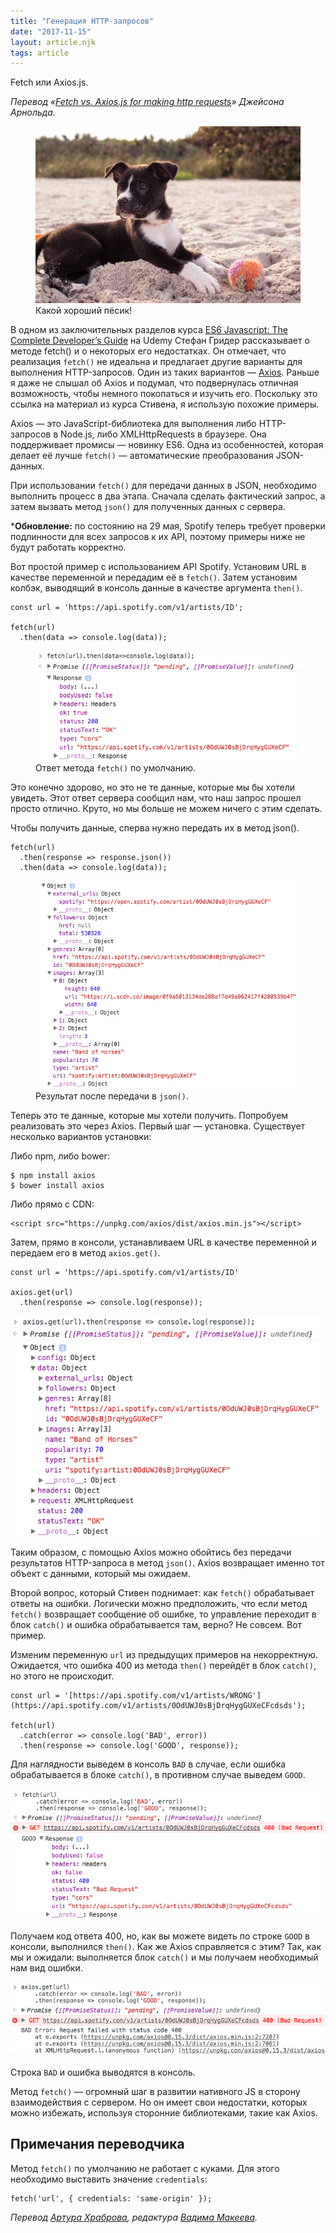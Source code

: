```yaml
---
title: "Генерация HTTP-запросов"
date: "2017-11-15"
layout: article.njk
tags: article
---
```


Fetch или Axios.js.

_Перевод «[Fetch vs. Axios.js for making http requests](https://medium.com/p/2b261cdd3af5)» Джейсона Арнольда._

<figure>
    <img src="images/1.jpg" alt="">
    <figcaption>Какой хороший пёсик!</figcaption>
</figure>

В одном из заключительных разделов курса [ES6 Javascript: The Complete Developer’s Guide](https://www.udemy.com/javascript-es6-tutorial/learn/v4/overview) на Udemy Стефан Гридер рассказывает о методе fetch() и о некоторых его недостатках. Он отмечает, что реализация `fetch()` не идеальна и предлагает другие варианты для выполнения HTTP-запросов. Один из таких вариантов — [Axios](https://www.npmjs.com/package/axios). Раньше я даже не слышал об Axios и подумал, что подвернулась отличная возможность, чтобы немного покопаться и изучить его. Поскольку это ссылка на материал из курса Стивена, я использую похожие примеры.

Axios — это JavaScript-библиотека для выполнения либо HTTP-запросов в Node.js, либо XMLHttpRequests в браузере. Она поддерживает промисы — новинку ES6. Одна из особенностей, которая делает её лучше `fetch()` — автоматические преобразования JSON-данных.

При использовании `fetch()` для передачи данных в JSON, необходимо выполнить процесс в два этапа. Сначала сделать фактический запрос, а затем вызвать метод `json()` для полученных данных с сервера.

***Обновление:** по состоянию на 29 мая, Spotify теперь требует проверки подлинности для всех запросов к их API, поэтому примеры ниже не будут работать корректно.

Вот простой пример c использованием API Spotify. Установим URL в качестве переменной и передадим её в `fetch()`. Затем установим колбэк, выводящий в консоль данные в качестве аргумента `then()`.

    const url = 'https://api.spotify.com/v1/artists/ID';

    fetch(url)
      .then(data => console.log(data));

<figure>
    <img src="images/2.png" alt="">
    <figcaption>Ответ метода <code>fetch()</code> по умолчанию.</figcaption>
</figure>

Это конечно здорово, но это не те данные, которые мы бы хотели увидеть. Этот ответ сервера сообщил нам, что наш запрос прошел просто отлично. Круто, но мы больше не можем ничего с этим сделать.

Чтобы получить данные, сперва нужно передать их в метод json().

    fetch(url)
      .then(response => response.json())
      .then(data => console.log(data));

<figure>
    <img src="images/3.png" alt="">
    <figcaption>Результат после передачи в <code>json()</code>.</figcaption>
</figure>

Теперь это те данные, которые мы хотели получить. Попробуем реализовать это через Axios. Первый шаг — установка. Существует несколько вариантов установки:

Либо npm, либо bower:

    $ npm install axios
    $ bower install axios

Либо прямо с CDN:

    <script src="https://unpkg.com/axios/dist/axios.min.js"></script>

Затем, прямо в консоли, устанавливаем URL в качестве переменной и передаем его в метод `axios.get()`.

    const url = 'https://api.spotify.com/v1/artists/ID'

    axios.get(url)
      .then(response => console.log(response));

![](images/4.png)

Таким образом, с помощью Axios можно обойтись без передачи результатов HTTP-запроса в метод `json()`. Axios возвращает именно тот объект с данными, который мы ожидаем.

Второй вопрос, который Стивен поднимает: как `fetch()` обрабатывает ответы на ошибки. Логически можно предположить, что если метод `fetch()` возвращает сообщение об ошибке, то управление переходит в блок `catch()` и ошибка обрабатывается там, верно? Не совсем. Вот пример.

Изменим переменную `url` из предыдущих примеров на некорректную. Ожидается, что ошибка 400 из метода `then()` перейдёт в блок `сatch()`, но этого не происходит.

    const url = '[https://api.spotify.com/v1/artists/WRONG'](https://api.spotify.com/v1/artists/0OdUWJ0sBjDrqHygGUXeCFcdsds');

    fetch(url)
      .catch(error => console.log('BAD', error))
      .then(response => console.log('GOOD', response));

Для наглядности выведем в консоль `BAD` в случае, если ошибка обрабатывается в блоке `catch()`, в противном случае выведем `GOOD`.

![](images/5.png)

Получаем код ответа 400, но, как вы можете видеть по строке `GOOD` в консоли, выполнился `then()`. Как же Axios справляется с этим? Так, как мы и ожидали: выполняется блок `сatch()` и мы получаем необходимый нам вид ошибки.

![](images/6.png)

Строка `BAD` и ошибка выводятся в консоль.

Метод `fetch()` — огромный шаг в развитии нативного JS в сторону взаимодействия с сервером. Но он имеет свои недостатки, которых можно избежать, используя сторонние библиотеками, такие как Axios.

## Примечания переводчика

Метод `fetch()` по умолчанию не работает с куками. Для этого необходимо выставить значение `credentials`:

    fetch('url', { credentials: 'same-origin' });

_Перевод [Артура Храброва](https://medium.com/@nzvtrkk), редактура [Вадима Макеева](https://medium.com/@pepelsbey)._

